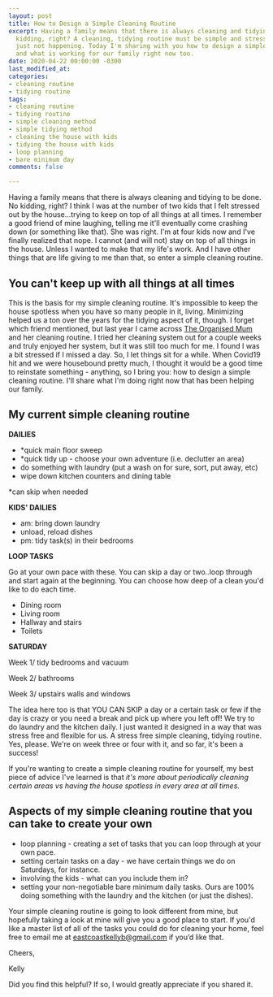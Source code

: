 ```yaml
---
layout: post
title: How to Design a Simple Cleaning Routine
excerpt: Having a family means that there is always cleaning and tidying to be done.  No
  kidding, right? A cleaning, tidying routine must be simple and stress free or it's
  just not happening. Today I'm sharing with you how to design a simple cleaning routine
  and what is working for our family right now too.
date: 2020-04-22 00:00:00 -0300
last_modified_at: 
categories:
- cleaning routine
- tidying routine
tags:
- cleaning routine
- tidying routine
- simple cleaning method
- simple tidying method
- cleaning the house with kids
- tidying the house with kids
- loop planning
- bare minimum day
comments: false

---
```

Having a family means that there is always cleaning and tidying to be done. No kidding, right? I think I was at the number of two kids that I felt stressed out by the house...trying to keep on top of all things at all times. I remember a good friend of mine laughing, telling me it'll eventually come crashing down (or something like that). She was right. I'm at four kids now and I've finally realized that nope. I cannot (and will not) stay on top of all things in the house. Unless I wanted to make that my life's work. And I have other things that are life giving to me than that, so enter a simple cleaning routine. 

## You can't keep up with all things at all times

This is the basis for my simple cleaning routine. It's impossible to keep the house spotless when you have so many people in it, living. Minimizing helped us a ton over the years for the tidying aspect of it, though. I forget which friend mentioned, but last year I came across [The Organised Mum](https://www.theorganisedmum.blog/) and her cleaning routine. I tried her cleaning system out for a couple weeks and truly enjoyed her system, but it was still too much for me. I found I was a bit stressed if I missed a day. So, I let things sit for a while. When Covid19 hit and we were housebound pretty much, I thought it would be a good time to reinstate something - anything, so I bring you: how to design a simple cleaning routine. I'll share what I'm doing right now that has been helping our family.

## My current simple cleaning routine

**DAILIES**

* *quick main floor sweep
* *quick tidy up - choose your own adventure (i.e. declutter an area)
* do something with laundry (put a wash on for sure, sort, put away, etc)
* wipe down kitchen counters and dining table

\*can skip when needed

**KIDS' DAILIES**

* am: bring down laundry
* unload, reload dishes
* pm: tidy task(s) in their bedrooms

**LOOP TASKS**

Go at your own pace with these. You can skip a day or two..loop through and start again at the beginning. You can choose how deep of a clean you'd like to do each time. 

* Dining room
* Living room
* Hallway and stairs
* Toilets

**SATURDAY** 

Week 1/ tidy bedrooms and vacuum

Week 2/ bathrooms

Week 3/ upstairs walls and windows

The idea here too is that YOU CAN SKIP a day or a certain task or few if the day is crazy or you need a break and pick up where you left off! We try to do laundry and the kitchen daily. I just wanted it designed in a way that was stress free and flexible for us. A stress free simple cleaning, tidying routine. Yes, please. We're on week three or four with it, and so far, it's been a success!

If you're wanting to create a simple cleaning routine for yourself, my best piece of advice I've learned is that _it's more about periodically cleaning certain areas vs having the house spotless in every area at all times._

## Aspects of my simple cleaning routine that you can take to create your own

* loop planning -  creating a set of tasks that you can loop through at your own pace.
* setting certain tasks on a day - we have certain things we do on Saturdays, for instance.
* involving the kids - what can you include them in?
* setting your non-negotiable bare minimum daily tasks. Ours are 100% doing something with the laundry and the kitchen (or just the dishes).

Your simple cleaning routine is going to look different from mine, but hopefully taking a look at mine will give you a good place to start. If you'd like a master list of all of the tasks you could do for cleaning your home, feel free to email me at eastcoastkellyb@gmail.com if you’d like that.

Cheers,

Kelly

Did you find this helpful? If so, I would greatly appreciate if you shared it.